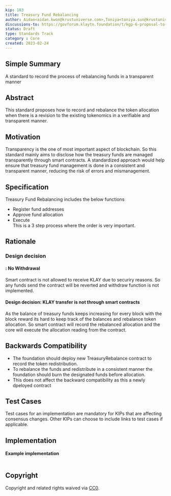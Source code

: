 ```yaml
---
kip: 103
title: Treasury Fund Rebalancing
author: Aidan<aidan.kwon@krustuniverse.com>,Toniya<toniya.sun@krustuniverse.com>
discussions-to: https://govforum.klaytn.foundation/t/kgp-6-proposal-to-establish-a-sustainable-and-verifiable-klay-token-economy/157
status: Draft
type: Standards Track
category : Core
created: 2023-02-24
---
```


## Simple Summary
<!--"If you can't explain it simply, you don't understand it well enough." Provide a simplified and layman-accessible explanation of the KIP.-->
A standard to record the process of rebalancing funds in a transparent manner

## Abstract
<!--A short (~200 word) description of the technical issue being addressed.-->
This standard proposes how to record and rebalance the token allocation when there is a revision to the existing tokenomics in a verifiable and transparent manner. 
 
## Motivation
<!--The motivation is critical for KIPs that want to change the Klaytn protocol. It should clearly explain why the existing protocol specification is inadequate to address the problem that the KIP solves. KIP submissions without sufficient motivation may be rejected outright.-->
Transparency is the one of most important aspect of blockchain. So this standard mainly aims to disclose how the treasury funds are managed transparently through smart contracts. 
A standardized approach would help ensure that treasury fund management is done in a consistent and transparent manner, reducing the risk of errors and mismanagement.

## Specification
<!--The technical specification should describe the syntax and semantics of any new feature. The specification should be detailed enough to allow competing, interoperable implementations for any of the current Klaytn platforms (klaytn). -->
Treasury Fund Rebalancing includes the below functions 
- Register fund addresses 
- Approve fund allocation 
- Execute  
This is a 3 step process where the order is very important. 

## Rationale
<!--The rationale fleshes out the specification by describing what motivated the design and why particular design decisions were made. It should describe alternate designs that were considered and related work, e.g. how the feature is supported in other languages. The rationale may also provide evidence of consensus within the community, and should discuss important objections or concerns raised during discussion.-->
 
### Design decision
#### : No Withdrawal
Smart contract is not allowed to receive KLAY due to securiry reasons. So any funds send the contract will be reverted and withdraw function is not implemented. 

#### Design decision: KLAY transfer is not through smart contracts 
As the balance of treasury funds keeps increasing for every block with the block reward its hard to keep track of the balances and rebalance token allocation. So smart contract will record the rebalanced allocation and the core will execute the allocation reading from the contract. 

## Backwards Compatibility
<!-- All KIPs that introduce backwards incompatibilities must include a section describing these incompatibilities and their severity. The KIP must explain how the author proposes to deal with these incompatibilities. KIP submissions without a sufficient backwards compatibility treatise may be rejected outright. The authors should answer the question: "Does this KIP require a hard fork?" -->

- The foundation should deploy new TreasuryRebalance contract to record the token redistribution. 
- To rebalance the funds and redistribute in a consistent manner the foundation should burn the designated funds before allocation. 
- This does not affect the backward compatibility as this a newly dpeloyed contract

## Test Cases
<!--Test cases for an implementation are mandatory for KIPs that are affecting consensus changes. Other KIPs can choose to include links to test cases if applicable.-->
Test cases for an implementation are mandatory for KIPs that are affecting consensus changes. Other KIPs can choose to include links to test cases if applicable.

## Implementation
<!--The implementations must be completed before any KIP is given status "Final", but it need not be completed before the KIP is accepted. While there is merit to the approach of reaching consensus on the specification and rationale before writing code, the principle of "rough consensus and running code" is still useful when it comes to resolving many discussions of API details.-->
#### Example implementation
```solidity

```
## Copyright
Copyright and related rights waived via [CC0](https://creativecommons.org/publicdomain/zero/1.0/).
